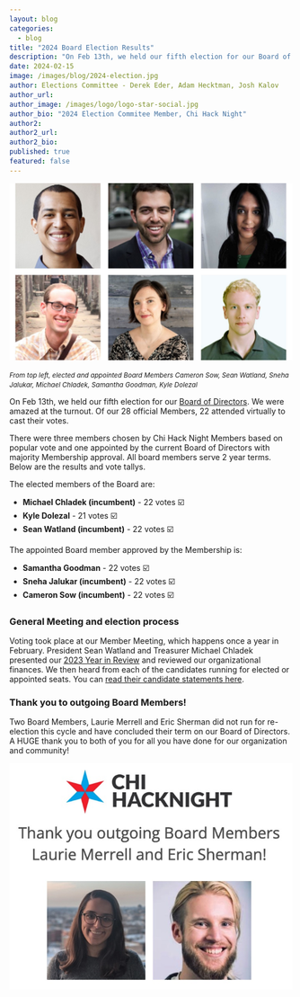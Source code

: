 ```yaml
---
layout: blog
categories: 
  - blog
title: "2024 Board Election Results"
description: "On Feb 13th, we held our fifth election for our Board of Directors. We were amazed at the turnout. Of our 28 official Members, 22 attended virtually to cast their votes. Congrats to our elected and appointed Board Members Cameron Sow, Sean Watland, Sneha Jalukar, Michael Chladek, Samantha Goodman, Kyle Dolezal!"
date: 2024-02-15
image: /images/blog/2024-election.jpg
author: Elections Committee - Derek Eder, Adam Hecktman, Josh Kalov
author_url: 
author_image: /images/logo/logo-star-social.jpg
author_bio: "2024 Election Commitee Member, Chi Hack Night"
author2: 
author2_url:
author2_bio:
published: true
featured: false
---
```


<p class="text-center"><img src="/images/blog/2024-election.jpg" alt="From top left, elected and appointed Board Members Cameron Sow, Sean Watland, Sneha Jalukar, Michael Chladek, Samantha Goodman, Kyle Dolezal" class='img-responsive'/><br />

<small><em>From top left, elected and appointed Board Members Cameron Sow, Sean Watland, Sneha Jalukar, Michael Chladek, Samantha Goodman, Kyle Dolezal</em></small>
</p>

On Feb 13th, we held our fifth election for our [Board of Directors](https://chihacknight.org/board-of-directors.html). We were amazed at the turnout. Of our 28 official Members, 22 attended virtually to cast their votes.

There were three members chosen by Chi Hack Night Members based on popular vote and one appointed by the current Board of Directors with majority Membership approval. All board members serve 2 year terms. Below are the results and vote tallys. 

The elected members of the Board are:

* **Michael Chladek (incumbent)** - 22 votes ☑️ 
* **Kyle Dolezal** - 21 votes ☑️ 
* **Sean Watland (incumbent)** - 22 votes ☑️ 


The appointed Board member approved by the Membership is: 

* **Samantha Goodman** - 22 votes ☑️ 
* **Sneha Jalukar (incumbent)** - 22 votes ☑️ 
* **Cameron Sow (incumbent)** - 22 votes ☑️ 


### General Meeting and election process
Voting took place at our Member Meeting, which happens once a year in February. President Sean Watland and Treasurer Michael Chladek presented our [2023 Year in Review](/blog/2024/02/14/2023-year-in-review) and reviewed our organizational finances. We then heard from each of the candidates running for elected or appointed seats. You can [read their candidate statements here](https://docs.google.com/document/d/1V01iUsbq14xLqqG2VaIM_E-9fLyFofXoYLSbo9RaS58/edit#).

### Thank you to outgoing Board Members!
Two Board Members, Laurie Merrell and Eric Sherman did not run for re-election this cycle and have concluded their term on our Board of Directors. A HUGE thank you to both of you for all you have done for our organization and community!

<p class="text-center"><img src="/images/blog/2024-outgoing.jpg" alt="Thank you outgoing Board Members Laurie Merrell and Eric Sherman!" class='img-responsive'/><br />